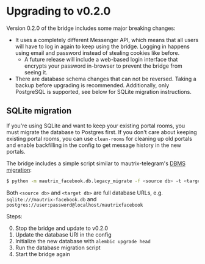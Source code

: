 # Upgrading to v0.2.0
Version 0.2.0 of the bridge includes some major breaking changes:

* It uses a completely different Messenger API, which means that all users will
  have to log in again to keep using the bridge. Logging in happens using email
  and password instead of stealing cookies like before.
  * A future release will include a web-based login interface that encrypts
    your password in-browser to prevent the bridge from seeing it.
* There are database schema changes that can not be reversed. Taking a backup
  before upgrading is recommended. Additionally, only PostgreSQL is supported,
  see below for SQLite migration instructions.

## SQLite migration
If you're using SQLite and want to keep your existing portal rooms, you must
migrate the database to Postgres first. If you don't care about keeping existing
portal rooms, you can use `clean-rooms` for cleaning up old portals and enable
backfilling in the config to get message history in the new portals.

The bridge includes a simple script similar to mautrix-telegram's [DBMS migration](../telegram/dbms-migration.md):

```bash
$ python -m mautrix_facebook.db.legacy_migrate -f <source db> -t <target db>
```

Both `<source db>` and `<target db>` are full database URLs,
e.g. `sqlite:///mautrix-facebook.db`
and `postgres://user:password@localhost/mautrixfacebook`

Steps:

0. Stop the bridge and update to v0.2.0
1. Update the database URI in the config
2. Initialize the new database with `alembic upgrade head`
3. Run the database migration script
4. Start the bridge again

